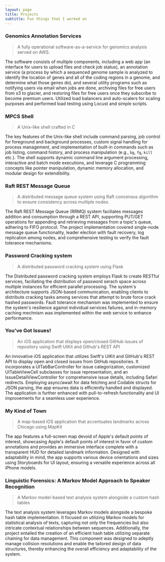 ```yaml
---
layout: page
title: Projects
subtitle: Fun things that I worked on
---
```


### Genomics Annotation Services

> A fully operational software-as-a-service for genomics analysis served on AWS. 


The software consists of multiple components, including a web app (an interface for users to upload files and check job status), an annotation service (a process by which a sequenced genome sample is analyzed to identify the location of genes and all of the coding regions in a genome, and determine what those genes do), and several utility programs such as notifying users via email when jobs are done, archiving files for free users from s3 to glacier, and restoring files for free users once they subscribe to become premium users. Utilized load balancers and auto-scalers for scaling purposes and performed load testing using Locust and simple scripts. 


### MPCS Shell

> A Unix-like shell crafted in C


The key features of the Unix-like shell include command parsing, job control for foreground and background processes, custom signal handling for process management, and implementation of built-in commands such as job listing, command history, and process manipulation (e.g., `bg`, `fg`, `kill` etc.). The shell supports dynamic command line argument processing, interactive and batch mode executions, and leverage C programming concepts like pointer manipulation, dynamic memory allocation, and modular design for extendibility.


### Raft REST Message Queue

> A distributed message queue system using Raft concensus algorithm to ensure consistency across multiple nodes.

The Raft REST Message Queue (RRMQ) system faciliates messages addition and consumption through a REST API, supporting PUT/GET operations for appending and retrieving messages from a topic's queue, adhering to FIFO protocol. The project implementation covered single-node message queue functionality, leader election with fault recovery, log replication among nodes, and comprehensive testing to verify the fault tolerance mechanisms.


### Password Cracking system

> A distributed password cracking system using Flask


The Distributed password cracking system employs Flask to create RESTful services, faciliating the distribution of password serach space across multiple instances for efficient parallel processing. The system's architecture supports JSON-based communication, enabling clients to distribute cracking tasks among services that attempt to brute force crack hashed passwords. Fault tolerance mechanism was implemented to ensure the system's resilience against individual services failures, and in-memory caching mechnism was implemented within the web service to enhance performance.


### You've Got Issues!

> An iOS application that displays open/closed GitHub issues of repository using Swift UIKit and Github's REST API


An innovative iOS application that utilizes Swift's UIKit and GitHub's REST API to display open and closed issues from GitHub repositories. It incorporates a UITabBarController for issue categorization, customized UITableViewCell subclasses for issue representation, and an IssueDetailViewController for comprehensive issue details, including Safari redirects. Employing async/await for data fetching and Codable structs for JSON parsing, the app ensures data is efficiently handled and displayed. The application is further enhanced with pull-to-refresh functionality and UI improvements for a seamless user experience.


### My Kind of Town

> A map-based iOS application that accentuates landmarks across Chicago using MapKit


The app features a full-screen map devoid of Apple's default points of interest, showcasing Apple's default points of interest in favor of custom annotations and provides an immersive interface complete with a transparent HUD for detailed landmark information. Designed with adaptability in mind, the app supports various device orientations and sizes using Storyboards for UI layout, ensuring a versatile experience across all iPhone models.


### Linguistic Forensics: A Markov Model Approach to Speaker Recognition

> A Markov model-based text analysis system alongside a custom hash tables


The text analysis system leverages Markov models alongside a bespoke hash table implementation. It focused on utilizing Markov models for statistical analysis of texts, capturing not only the frequencies but also intricate contextual relationships between sequences. Additionally, the project entailed the creation of an efficient hash table utilizing separate chaining for data management. This component was designed to adeptly manage collision resolutions and enable the tailored design of data structures, thereby enhancing the overall efficiency and adaptability of the system.